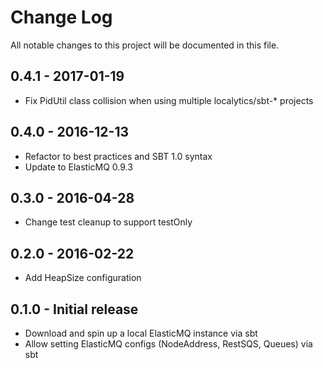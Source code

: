 Change Log
==========

All notable changes to this project will be documented in this file.

0.4.1 - 2017-01-19
---------------------
- Fix PidUtil class collision when using multiple localytics/sbt-* projects

0.4.0 - 2016-12-13
---------------------
- Refactor to best practices and SBT 1.0 syntax
- Update to ElasticMQ 0.9.3

0.3.0 - 2016-04-28
---------------------
- Change test cleanup to support testOnly

0.2.0 - 2016-02-22
---------------------
* Add HeapSize configuration

0.1.0 - Initial release
---------------------
* Download and spin up a local ElasticMQ instance via sbt
* Allow setting ElasticMQ configs (NodeAddress, RestSQS, Queues) via sbt
